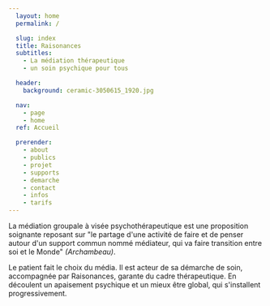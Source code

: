 ```yaml
---
  layout: home
  permalink: /

  slug: index
  title: Raisonances
  subtitles:
    - La médiation thérapeutique
    - un soin psychique pour tous

  header:
    background: ceramic-3050615_1920.jpg

  nav:
    - page
    - home
  ref: Accueil

  prerender:
    - about
    - publics
    - projet
    - supports
    - demarche
    - contact
    - infos
    - tarifs
---
```


La médiation groupale à visée psychothérapeutique est une proposition soignante
reposant sur "le partage d'une activité de faire et de penser autour d'un support
commun nommé médiateur, qui va faire transition entre soi et le Monde" _(Archambeau)_.

Le patient fait le choix du média. Il est acteur de sa démarche de soin, accompagnée
par Raisonances, garante du cadre thérapeutique. En découlent un apaisement psychique
et un mieux être global, qui s'installent progressivement.
